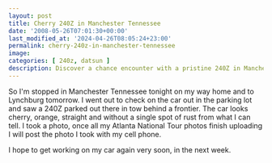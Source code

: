 ```yaml
---
layout: post
title: Cherry 240Z in Manchester Tennessee
date: '2008-05-26T07:01:30+00:00'
last_modified_at: '2024-04-26T08:05:24+23:00'
permalink: cherry-240z-in-manchester-tennessee
image: 
categories: [ 240z, datsun ]
description: Discover a chance encounter with a pristine 240Z in Manchester, Tennessee and the author's anticipation to work on his own car project.
---
```


So I'm stopped in Manchester Tennessee tonight on my way home and to Lynchburg tomorrow. I went out to check on the car out in the parking lot and saw a 240Z parked out there in tow behind a frontier. The car looks cherry, orange, straight and without a single spot of rust from what I can tell. I took a photo, once all my Atlanta National Tour photos finish uploading I will post the photo I took with my cell phone.

I hope to get working on my car again very soon, in the next week.


